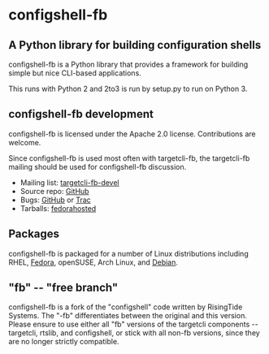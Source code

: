 configshell-fb
==============

A Python library for building configuration shells
--------------------------------------------------
configshell-fb is a Python library that provides a framework
for building simple but nice CLI-based applications.

This runs with Python 2 and 2to3 is run by setup.py to run on Python 3.

configshell-fb development
--------------------------
configshell-fb is licensed under the Apache 2.0 license. Contributions are welcome.

Since configshell-fb is used most often with targetcli-fb, the
targetcli-fb mailing should be used for configshell-fb discussion.

 * Mailing list: [targetcli-fb-devel](https://lists.fedorahosted.org/mailman/listinfo/targetcli-fb-devel)
 * Source repo: [GitHub](https://github.com/open-iscsi/configshell-fb)
 * Bugs: [GitHub](https://github.com/open-iscsi/configshell-fb/issues) or [Trac](https://fedorahosted.org/targetcli-fb/)
 * Tarballs: [fedorahosted](https://fedorahosted.org/releases/t/a/targetcli-fb/)

Packages
--------
configshell-fb is packaged for a number of Linux distributions
including RHEL,
[Fedora](https://apps.fedoraproject.org/packages/python-configshell),
openSUSE, Arch Linux, and
[Debian](https://tracker.debian.org/pkg/python-configshell-fb).

"fb" -- "free branch"
---------------------

configshell-fb is a fork of the "configshell" code written by
RisingTide Systems. The "-fb" differentiates between the original and
this version. Please ensure to use either all "fb" versions of the
targetcli components -- targetcli, rtslib, and configshell, or stick
with all non-fb versions, since they are no longer strictly
compatible.
